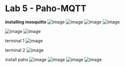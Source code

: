 # Lab 5 - Paho-MQTT

**installing mosquitto**
![image](https://user-images.githubusercontent.com/78617568/158504473-71af0f41-0966-4616-95ef-35ea781fb2d4.png)
![image](https://user-images.githubusercontent.com/78617568/158504529-fd0159f5-cc74-41bc-9f79-3590de2b6ca3.png)
![image](https://user-images.githubusercontent.com/78617568/158504549-b30821cb-8272-4775-bf09-778c09f425e7.png)
![image](https://user-images.githubusercontent.com/78617568/158517022-d74c6629-940d-4b46-82cc-598b4aca258a.png)

![image](https://user-images.githubusercontent.com/78617568/158517729-19a8e87e-f28c-41a8-a3b4-a8e0747f06a2.png)
![image](https://user-images.githubusercontent.com/78617568/158517746-d1b00ab7-abc3-4a27-9105-6b6e6f16aa0f.png)

terminal 1
![image](https://user-images.githubusercontent.com/78617568/158517795-2c0c566b-a43f-4219-aa5d-ac664a1576c9.png)

terminal 2
![image](https://user-images.githubusercontent.com/78617568/158517889-e9852427-007c-4868-bc21-5c1f6dc9910e.png)

install paho
![image](https://user-images.githubusercontent.com/78617568/158517935-baa23ad7-da51-4df6-8cc9-1f01fbd75138.png)
![image](https://user-images.githubusercontent.com/78617568/158517977-fde5e339-b622-4525-8a94-3cdf350e235b.png)
![image](https://user-images.githubusercontent.com/78617568/158518078-6e057ff3-e1cd-4ad1-a8b7-9aa9d65155f8.png)
![image](https://user-images.githubusercontent.com/78617568/158518120-bebf9856-357e-4977-8357-a6f1ff119bfc.png)

